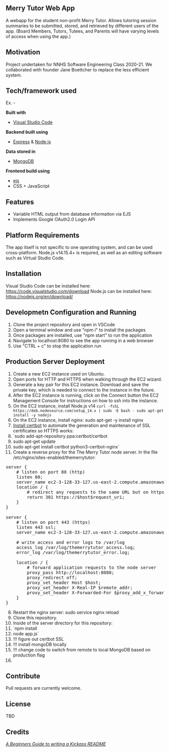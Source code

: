 ## Merry Tutor Web App 
A webapp for the student non-profit Merry Tutor. Allows tutoring session summaries to be submitted, stored, and retrieved by different users of the app. (Board Members, Tutors, Tutees, and Parents will have varying levels of access when using the app.)

## Motivation
Project undertaken for NNHS Software Engineering Class 2020-21. We collaborated with founder Jane Boettcher to replace the less efficient system.

## Tech/framework used
Ex. -

<b>Built with</b>
- [Visual Studio Code](https://code.visualstudio.com/)

<b>Backend built using</b>
- [Express](https://expressjs.com/) & [Node.js](https://nodejs.org/en/)

<b>Data stored in</b>
- [MongoDB](https://www.mongodb.com/)

<b>Frontend build using</b>
- [ejs](https://ejs.co/)
- CSS + JavaScript

## Features
- Variable HTML output from database informaiton via EJS 
- Implements Google OAuth2.0 Login API

## Platform Requirements
The app itself is not specific to one operating system, and can be used cross-platform. Node.js v14.15.4+ is required, as well as
an editing software such as Virtual Studio Code.

## Installation
Visual Studio Code can be installed here: https://code.visualstudio.com/download
Node.js can be installed here: https://nodejs.org/en/download/

## Developmetn Configuration and Running
1. Clone the project repository and open in VSCode
2. Open a terminal window and use "npm i" to install the packages
3. Once packages are installed, use "npm start" to run the application
4. Navigate to localhost:8080 to see the app running in a web browser
5. Use "CTRL + c" to stop the application run

## Production Server Deployment

1. Create a new EC2 instance used on Ubuntu.
2. Open ports for HTTP and HTTPS when walking through the EC2 wizard.
3. Generate a key pair for this EC2 instance. Download and save the private key, which is needed to connect to the instance in the future.
4. After the EC2 instance is running, click on the Connect button the EC2 Management Console for instructions on how to ssh into the instance.
5. On the EC2 instance, install Node.js v14 `curl -fsSL https://deb.nodesource.com/setup_14.x | sudo -E bash -
sudo apt-get install -y nodejs`
6. On the EC2 instance, install nginx: sudo apt-get -y install nginx
7. [Install certbot](https://itnext.io/node-express-letsencrypt-generate-a-free-ssl-certificate-and-run-an-https-server-in-5-minutes-a730fbe528ca) to automate the generation and maintenance of SSL certificates so HTTPS works:
8. `sudo add-apt-repository ppa:certbot/certbot
9. sudo apt-get update
10. sudo apt-get install certbot python3-certbot-nginx`
11. Create a reverse proxy for the The Merry Tutor node server. In the file /etc/nginx/sites-enabled/themerrytutor:

<pre>
server {
	# listen on port 80 (http)
	listen 80;
	server_name ec2-3-128-33-127.us-east-2.compute.amazonaws.com;
	location / {
		# redirect any requests to the same URL but on https
		return 301 https://$host$request_uri;
	}
}

server {
	# listen on port 443 (https)
	listen 443 ssl;
	server_name ec2-3-128-33-127.us-east-2.compute.amazonaws.com;
	
 	# write access and error logs to /var/log
 	access_log /var/log/themerrytutor_access.log;
 	error_log /var/log/themerrytutor_error.log;

 	location / {
 		# forward application requests to the node server
 		proxy_pass http://localhost:8080;
 		proxy_redirect off;
 		proxy_set_header Host $host;
 		proxy_set_header X-Real-IP $remote_addr;
 		proxy_set_header X-Forwarded-For $proxy_add_x_forwarded_for;
 	}
}
</pre>

8. Restart the nginx server: sudo service nginx reload
9. Clone this repository.
10. Inside of the server directory for this repository: 
11. `npm install
12. node app.js`
13. !!! figure out certbot SSL
14. !!! install mongoDB locally
15. !!! change code to switch from remote to local MongoDB based on production flag
16. 

## Contribute
Pull requests are currently welcome.

## License
TBD

## Credits
[_A Beginners Guide to writing a Kickass README_](https://meakaakka.medium.com/a-beginners-guide-to-writing-a-kickass-readme-7ac01da88ab3)

